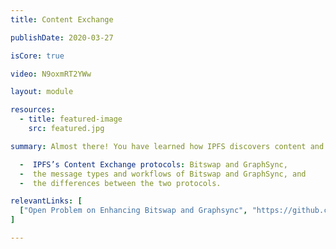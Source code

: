 ```yaml
---
title: Content Exchange

publishDate: 2020-03-27

isCore: true

video: N9oxmRT2YWw

layout: module

resources:
  - title: featured-image
    src: featured.jpg

summary: Almost there! You have learned how IPFS discovers content and with this, your hypothetical client is ready to receive its first bits over the IPFS network! In this module you’ll hear about:

  -  IPFS’s Content Exchange protocols: Bitswap and GraphSync,
  -  the message types and workflows of Bitswap and GraphSync, and
  -  the differences between the two protocols.

relevantLinks: [
  ["Open Problem on Enhancing Bitswap and Graphsync", "https://github.com/protocol/ResNetLab/blob/master/OPEN_PROBLEMS/ENHANCED_BITSWAP_GRAPHSYNC.md"]
]

---
```

